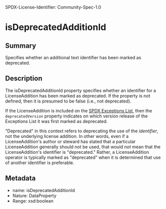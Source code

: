 SPDX-License-Identifier: Community-Spec-1.0

# isDeprecatedAdditionId

## Summary

Specifies whether an additional text identifier has been marked as deprecated.

## Description

The isDeprecatedAdditionId property specifies whether an identifier for a
LicenseAddition has been marked as deprecated. If the property is not defined,
then it is presumed to be false (i.e., not deprecated).

If the LicenseAddition is included on the
[SPDX Exceptions List](https://spdx.org/licenses/exceptions-index.html), then
the `deprecatedVersion` property indicates on which version release of the
Exceptions List it was first marked as deprecated.

"Deprecated" in this context refers to deprecating the use of the
_identifier_, not the underlying license addition. In other words, even if a
LicenseAddition's author or steward has stated that a particular
LicenseAddition generally should not be used, that would _not_ mean that the
LicenseAddition's identifier is "deprecated." Rather, a LicenseAddition
operator is typically marked as "deprecated" when it is determined that use of
another identifier is preferable.

## Metadata

- name: isDeprecatedAdditionId
- Nature: DataProperty
- Range: xsd:boolean
